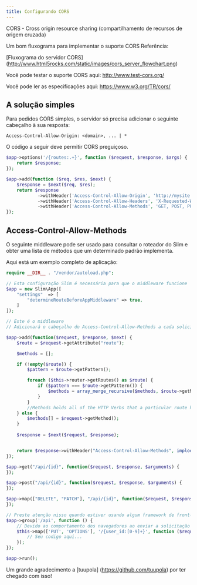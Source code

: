 ```yaml
---
title: Configurando CORS
---
```


CORS - Cross origin resource sharing (compartilhamento de recursos de origem cruzada)

Um bom fluxograma para implementar o suporte CORS Referência:

[Fluxograma do servidor CORS] (http://www.html5rocks.com/static/images/cors_server_flowchart.png)

Você pode testar o suporte CORS aqui: http://www.test-cors.org/

Você pode ler as especificações aqui: https://www.w3.org/TR/cors/


## A solução simples

Para pedidos CORS simples, o servidor só precisa adicionar o seguinte cabeçalho à sua resposta:

`Access-Control-Allow-Origin: <domain>, ... | *`

O código a seguir deve permitir CORS preguiçoso.

```php
$app->options('/{routes:.+}', function ($request, $response, $args) {
    return $response;
});

$app->add(function ($req, $res, $next) {
    $response = $next($req, $res);
    return $response
            ->withHeader('Access-Control-Allow-Origin', 'http://mysite')
            ->withHeader('Access-Control-Allow-Headers', 'X-Requested-With, Content-Type, Accept, Origin, Authorization')
            ->withHeader('Access-Control-Allow-Methods', 'GET, POST, PUT, DELETE, OPTIONS');
});

```



## Access-Control-Allow-Methods

O seguinte middleware pode ser usado para consultar o roteador do Slim e obter uma lista de métodos que um determinado padrão implementa.

Aqui está um exemplo completo de aplicação:

```php
require __DIR__ . "/vendor/autoload.php";

// Esta configuração Slim é necessária para que o middleware funcione
$app = new Slim\App([
    "settings"  => [
        "determineRouteBeforeAppMiddleware" => true,
    ]
]);

// Este é o middleware
// Adicionará o cabeçalho do Access-Control-Allow-Methods a cada solicitação

$app->add(function($request, $response, $next) {
    $route = $request->getAttribute("route");

    $methods = [];

    if (!empty($route)) {
        $pattern = $route->getPattern();

        foreach ($this->router->getRoutes() as $route) {
            if ($pattern === $route->getPattern()) {
                $methods = array_merge_recursive($methods, $route->getMethods());
            }
        }
        //Methods holds all of the HTTP Verbs that a particular route handles.
    } else {
        $methods[] = $request->getMethod();
    }
    
    $response = $next($request, $response);


    return $response->withHeader("Access-Control-Allow-Methods", implode(",", $methods));
});

$app->get("/api/{id}", function($request, $response, $arguments) {
});

$app->post("/api/{id}", function($request, $response, $arguments) {
});

$app->map(["DELETE", "PATCH"], "/api/{id}", function($request, $response, $arguments) {
});

// Preste atenção nisso quando estiver usando algum framework de front-end do javascript e você estiver usando grupos em slim php
$app->group('/api', function () {
    // Devido ao comportamento dos navegadores ao enviar a solicitação PUT ou DELETE, você deve adicionar o método OPTIONS. Leia sobre o teste prévio.
    $this->map(['PUT', 'OPTIONS'], '/{user_id:[0-9]+}', function ($request, $response, $arguments) {
        // Seu codigo aqui...
    });
});

$app->run();
```

Um grande agradecimento a [tuupola] (https://github.com/tuupola) por ter chegado com isso!

